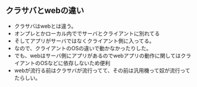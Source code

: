 ## クラサバとwebの違い
- クラサバはwebとは違う。
- オンプレとかローカル内ででサーバとクライアントに別れてる
- そしてアプリがサーバではなくクライアント側に入ってる。
- なので、クライアントのOSの違いで動かなかったりした。
- でも、webはサーバ側にアプリがあるのでwebアプリの動作に関してはクライアントのOSなどに依存しないため便利
- webが流行る前はクラサバが流行ってて、その前は汎用機って奴が流行ってたらしい。
